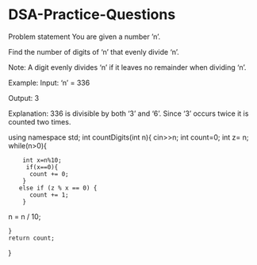 # DSA-Practice-Questions

Problem statement
You are given a number ’n’.



Find the number of digits of ‘n’ that evenly divide ‘n’.



Note:
A digit evenly divides ‘n’ if it leaves no remainder when dividing ‘n’.


Example:
Input: ‘n’ = 336

Output: 3

Explanation:
336 is divisible by both ‘3’ and ‘6’. Since ‘3’ occurs twice it is counted two times.


using namespace std;
int countDigits(int n){
	cin>>n;
  int count=0;
    int z= n;
    while(n>0){
    
        int x=n%10;
         if(x==0){
          count += 0;
        }
       else if (z % x == 0) {
          count += 1; 
        }
        
   n = n / 10;
	
    }
	return count;
}

